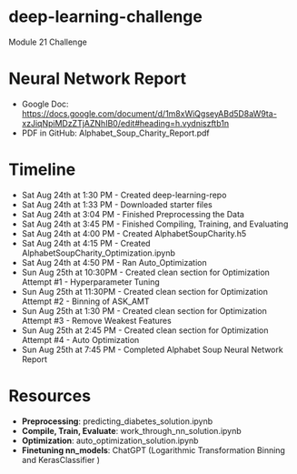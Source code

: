 # deep-learning-challenge
Module 21 Challenge

# Neural Network Report
* Google Doc: https://docs.google.com/document/d/1m8xWiQgseyABd5D8aW9ta-xzJiqNpiMDzZTjAZNhIB0/edit#heading=h.vydniszftb1n
* PDF in GitHub: Alphabet_Soup_Charity_Report.pdf

# Timeline
* Sat Aug 24th at 1:30 PM - Created deep-learning-repo
* Sat Aug 24th at 1:33 PM - Downloaded starter files 
* Sat Aug 24th at 3:04 PM - Finished Preprocessing the Data
* Sat Aug 24th at 3:45 PM - Finished Compiling, Training, and Evaluating
* Sat Aug 24th at 4:00 PM - Created AlphabetSoupCharity.h5
* Sat Aug 24th at 4:15 PM - Created AlphabetSoupCharity_Optimization.ipynb
* Sat Aug 24th at 4:50 PM - Ran Auto_Optimization
* Sun Aug 25th at 10:30PM - Created clean section for Optimization Attempt #1 - Hyperparameter Tuning
* Sun Aug 25th at 11:30PM - Created clean section for Optimization Attempt #2 - Binning of ASK_AMT
* Sun Aug 25th at 1:30 PM - Created clean section for Optimization Attempt #3 - Remove Weakest Features
* Sun Aug 25th at 2:45 PM - Created clean section for Optimization Attempt #4 - Auto Optimization
* Sun Aug 25th at 7:45 PM - Completed Alphabet Soup Neural Network Report 

# Resources
* **Preprocessing**: predicting_diabetes_solution.ipynb
* **Compile, Train, Evaluate**: work_through_nn_solution.ipynb
* **Optimization**: auto_optimization_solution.ipynb
* **Finetuning nn_models**: ChatGPT (Logarithmic Transformation Binning and KerasClassifier )

